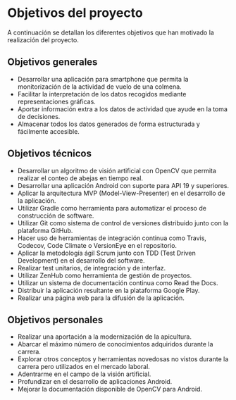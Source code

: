 Objetivos del proyecto
======================

A continuación se detallan los diferentes objetivos que han motivado la realización del proyecto.

Objetivos generales
-------------------

- Desarrollar una aplicación para smartphone que permita la monitorización de la actividad de vuelo de una colmena.
- Facilitar la interpretación de los datos recogidos mediante representaciones gráficas.
- Aportar información extra a los datos de actividad que ayude en la toma de decisiones.
- Almacenar todos los datos generados de forma estructurada y fácilmente accesible.


Objetivos técnicos
------------------

- Desarrollar un algoritmo de visión artificial con OpenCV que permita realizar el conteo de abejas en tiempo real.
- Desarrollar una aplicación Android con suporte para API 19 y superiores.
- Aplicar la arquitectura MVP (Model-View-Presenter) en el desarrollo de la aplicación.
- Utilizar Gradle como herramienta para automatizar el proceso de construcción de software.
- Utilizar Git como sistema de control de versiones distribuido junto con la plataforma GitHub.
- Hacer uso de herramientas de integración continua como Travis, Codecov, Code Climate o VersionEye en el repositorio.
- Aplicar la metodología ágil Scrum junto con TDD (Test Driven Development) en el desarrollo del software.
- Realizar test unitarios, de integración y de interfaz.
- Utilizar ZenHub como herramienta de gestión de proyectos.
- Utilizar un sistema de documentación continua como Read the Docs.
- Distribuir la aplicación resultante en la plataforma Google Play.
- Realizar una página web para la difusión de la aplicación.

Objetivos personales
--------------------

- Realizar una aportación a la modernización de la apicultura.
- Abarcar el máximo número de conocimientos adquiridos durante la carrera.
- Explorar otros conceptos y herramientas novedosas no vistos durante la carrera pero utilizados en el mercado laboral.
- Adentrarme en el campo de la visión artificial.
- Profundizar en el desarrollo de aplicaciones Android.
- Mejorar la documentación disponible de OpenCV para Android.